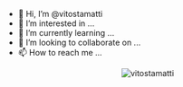 - 👋 Hi, I’m @vitostamatti
- 👀 I’m interested in ...
- 🌱 I’m currently learning ...
- 💞️ I’m looking to collaborate on ...
- 📫 How to reach me ...

<!---
vitostamatti/vitostamatti is a ✨ special ✨ repository because its `README.md` (this file) appears on your GitHub profile.
You can click the Preview link to take a look at your changes.
--->
<p align="center">
	<img src=https://github-readme-stats.vercel.app/api?username=vitostamatti&show_icons=true alt=vitostamatti />
</p>
